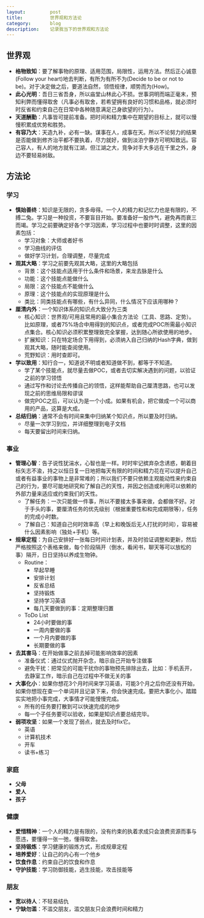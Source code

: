 ```yaml
---
layout:         post
title:          世界观和方法论
category:       blog
description:    记录我当下的世界观和方法论
---
```


## 世界观
- **格物致知**：要了解事物的原理、适用范围，局限性，运用方法。然后正心诚意(Follow your heart)地去判断，有所为有所不为(Decide to be or not to be)。对于决定做之后，要道法自然，领悟规律，顺势而为(How)。
- **此心光明**：吾日三省吾身，所以庙堂山林此心不损。世事洞明而端正毫末，预知利弊而懂得取舍（凡事必有取舍，若希望拥有良好的习惯和品格，就必须时时反省和约束自己在日常中各种随意满足己身欲望的行为）。 
- **天道酬勤**：凡事皆可提前准备。把时间和精力集中在期望的目标上，就可以慢慢积累成优势和胜势。
- **有容乃大**：天造九补，必有一缺。谋事在人，成事在天。所以不论努力的结果是否能做到修齐治平都不要执着，尽力就好，做到淡泊宁静方可明知致远。容己容人，有人的地方就有江湖，但江湖之大，竞争对手大多远在千里之外，身边不要轻易树敌。

## 方法论

### 学习
- **慎始善终**：知识是无限的，贪多毋得。一个人的精力和记忆力也是有限的，不搏二兔。学习是一种投资，不要盲目开始。要准备好一股作气，避免再而衰三而竭。学习之前要确定好各个学习因素，学习过程中也要时时调整，这里的因素包括：
	- 学习对象：大师或者好书
	- 学习曲线的评估
	- 做好学习计划，合理调整，尽量完成
- **观其大略**：学习之前要先观其大略，这里的大略包括
	- 背景：这个技能点适用于什么条件和场景，来龙去脉是什么
	- 功能：这个技能点能做什么
	- 局限：这个技能点不能做什么
	- 原理：这个技能点的实现原理是什么
	- 类比：同类技能点有哪些，有什么异同，什么情况下应该用哪种？
- **厘清内外**：一个知识体系的知识点大致分为三类
	- 核心知识：世界观/可用且常用的最小集合方法论（工具、思路、定势）。比如原理，或者75%场合中用得到的知识点，或者完成POC所需最小知识点集合。核心知识必须积累整理致完全掌握，达到随心所欲使用的地步。
	- 扩展知识：只在特定场合下用得到，必须纳入自己归纳的Hash字典，做到观其大略，随时能查阅使用。
	- 荒野知识：用时查即可。
- **学以致用**：知行合一，知道说不明或者知道做不到，都等于不知道。
	- 学了某个技能点，就尽量去做POC，或者去切实解决遇到的问题，以验证之前的学习领悟
	- 通过写作和讨论去传播自己的领悟，这样能帮助自己厘清思路，也可以发现之前的思维局限和谬误
	- 做完POC之后，可以认为是一个小成。如果有机会，把它做成一个可以商用的产品，这算是大成。
- **总结归纳**：通常不会有时间来集中归纳某个知识点，所以要及时归纳。
	- 尽量一次学习到位，并详细整理到电子文档
	- 每天要留出时间来归纳。

### 事业
- **管理心智**：告子说性犹湍水，心智也是一样。时时牢记摈弃杂念诱惑，朝着目标矢志不渝，持之以恒日复一日地把每天有限的时间和精力花在可以提升自己或者有益事业的事物上是非常难的；所以我们不要只依赖主观能动性来约束自己的行为，要尽可能地研究和了解自己的天性，并因之创造或利用可以依赖的外部力量来适应或约束我们的天性。
	- 了解任务：一次只能做一件事，所以不要接太多事来做，会都做不好。对于手头的事，要厘清任务的优先级别（根据重要性和和完成期限等），任务的完成小时数。
	- 了解自己：知道自己何时效率高（早上和晚饭后无人打扰的时间），容易被什么因素影响（独处+手机）等。
- **规章定程**：为自己安排好一张每日时间计划表，并及时验证调整和更新，然后严格按照这个表格来做，每个阶段隔开（倒水，看闲书，聊天等可以放松的事）隔开，日日坚持以养成生物钟。
	- Routine：
		- 早起早睡
		- 安排计划
		- 反省总结
		- 坚持锻炼
		- 坚持学习英语
		- 每几天要做到的事：定期整理归置
	- ToDo List
		- 24小时要做的事
		- 一周内要做的事
		- 一个月内要做的事
		- 长期要做的事
- **去其害马**：在开始做事之前去掉可能影响效率的因素
	- 准备仪式：通过仪式抛开杂念，暗示自己开始专注做事
	- 避免干扰：把常见的可能干扰你的事物预先排除出去，比如：手机丢开，去静室工作，暗示自己在过程中不做无关的事
- **大事化小**：如果你想花3个月时间来学习英语，可能3个月之后你还没有开始，如果你想现在查一个单词并且记录下来，你会快速完成。要把大事化小，踏踏实实地把小事完成，大事情才可能慢慢完成。
	- 所有的任务要打散到可以快速完成的地步
	- 每一个子任务要可以验收，如果是知识点要总结完毕。
- **弱项攻坚**：如果一个发现了弱点，就去及时fix它。
	- 英语
	- 计算机技术
	- 开车
	- 读书+练习

### 家庭
- **父母**
- **爱人**
- **孩子**

### 健康
- **爱惜精神**：一个人的精力是有限的，没有约束的执着求成只会浪费资源而事与愿违，要懂得一张一弛，懂得取舍。
- **坚持锻炼**：学习健康的锻炼方式，形成规章定程
- **培养爱好**：让自己的内心有一个他乡
- **饮食作息**：约束自己的饮食和作息
- **守护技能**：学习防御技能，逃生技能，攻击技能等
 
### 朋友
- **宽以待人**：不轻易结仇
- **宁缺勿滥**：不滥交朋友，滥交朋友只会浪费时间和精力